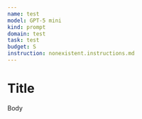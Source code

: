 ```yaml
---
name: test
model: GPT-5 mini
kind: prompt
domain: test
task: test
budget: S
instruction: nonexistent.instructions.md
---
```

# Title
Body
